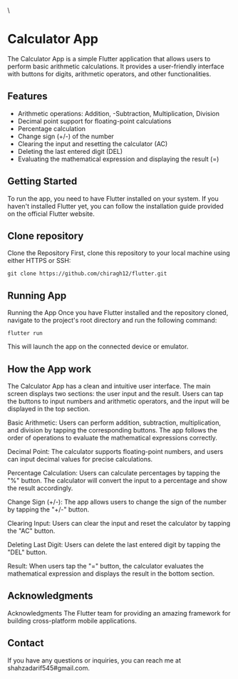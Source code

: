 \
# Calculator App
The Calculator App is a simple Flutter application that allows users to perform basic arithmetic calculations. It provides a user-friendly interface with buttons for digits, arithmetic operators, and other functionalities.


## Features
- Arithmetic operations: Addition, -Subtraction, Multiplication, Division
- Decimal point support for floating-point calculations
- Percentage calculation
- Change sign (+/-) of the number
- Clearing the input and resetting the calculator (AC)
- Deleting the last entered digit (DEL)
- Evaluating the mathematical expression and displaying the result (=)





## Getting Started
To run the app, you need to have Flutter installed on your system. If you haven't installed Flutter yet, you can follow the installation guide provided on the official Flutter website.
## Clone repository
Clone the Repository
First, clone this repository to your local machine using either HTTPS or SSH:
```
git clone https://github.com/chiragh12/flutter.git

```
## Running App
Running the App
Once you have Flutter installed and the repository cloned, navigate to the project's root directory and run the following command:
```
flutter run
```
This will launch the app on the connected device or emulator.
## How the App work
The Calculator App has a clean and intuitive user interface. The main screen displays two sections: the user input and the result. Users can tap the buttons to input numbers and arithmetic operators, and the input will be displayed in the top section.

Basic Arithmetic: Users can perform addition, subtraction, multiplication, and division by tapping the corresponding buttons. The app follows the order of operations to evaluate the mathematical expressions correctly.

Decimal Point: The calculator supports floating-point numbers, and users can input decimal values for precise calculations.

Percentage Calculation: Users can calculate percentages by tapping the "%" button. The calculator will convert the input to a percentage and show the result accordingly.

Change Sign (+/-): The app allows users to change the sign of the number by tapping the "+/-" button.

Clearing Input: Users can clear the input and reset the calculator by tapping the "AC" button.

Deleting Last Digit: Users can delete the last entered digit by tapping the "DEL" button.

Result: When users tap the "=" button, the calculator evaluates the mathematical expression and displays the result in the bottom section.
## Acknowledgments
Acknowledgments
The Flutter team for providing an amazing framework for building cross-platform mobile applications.
## Contact
If you have any questions or inquiries, you can reach me at shahzadarif545#gmail.com.

